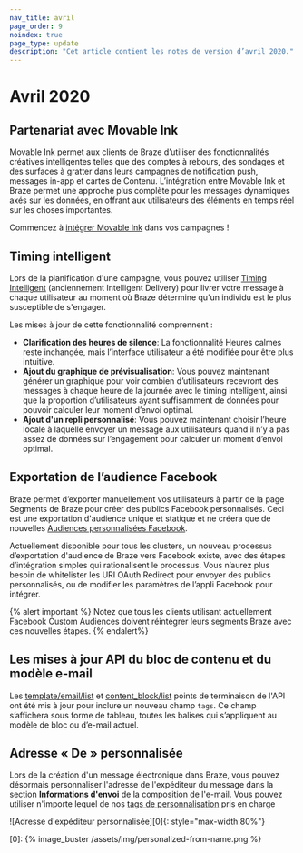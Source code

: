 ```yaml
---
nav_title: avril
page_order: 9
noindex: true
page_type: update
description: "Cet article contient les notes de version d’avril 2020."
---
```

# Avril 2020

## Partenariat avec Movable Ink

Movable Ink permet aux clients de Braze d’utiliser des fonctionnalités créatives intelligentes telles que des comptes à rebours, des sondages et des surfaces à gratter dans leurs campagnes de notification push, messages in-app et cartes de Contenu. L’intégration entre Movable Ink et Braze permet une approche plus complète pour les messages dynamiques axés sur les données, en offrant aux utilisateurs des éléments en temps réel sur les  choses importantes.

Commencez à [intégrer Movable Ink]({{site.baseurl}}/partners/message_personalization/dynamic_content/movable_ink/) dans vos campagnes !

## Timing intelligent

Lors de la planification d'une campagne, vous pouvez utiliser [Timing Intelligent]({{site.baseurl}}/user_guide/brazeai/intelligence/intelligent_timing/) (anciennement Intelligent Delivery) pour livrer votre message à chaque utilisateur au moment où Braze détermine qu'un individu est le plus susceptible de s'engager.

Les mises à jour de cette fonctionnalité comprennent :
- **Clarification des heures de silence**: La fonctionnalité Heures calmes reste inchangée, mais l’interface utilisateur a été modifiée pour être plus intuitive.
- **Ajout du graphique de prévisualisation**: Vous pouvez maintenant générer un graphique pour voir combien d’utilisateurs recevront des messages à chaque heure de la journée avec le timing intelligent, ainsi que la proportion d’utilisateurs ayant suffisamment de données pour pouvoir calculer leur moment d’envoi optimal.
- **Ajout d'un repli personnalisé**: Vous pouvez maintenant choisir l’heure locale à laquelle envoyer un message aux utilisateurs quand il n’y a pas assez de données sur l’engagement pour calculer un moment d’envoi optimal.

## Exportation de l’audience Facebook

Braze permet d’exporter manuellement vos utilisateurs à partir de la page Segments de Braze pour créer des publics Facebook personnalisés. Ceci est une exportation d'audience unique et statique et ne créera que de nouvelles [Audiences personnalisées Facebook]({{site.baseurl}}/partners/facebook/).

Actuellement disponible pour tous les clusters, un nouveau processus d’exportation d'audience de Braze vers Facebook existe, avec des étapes d’intégration simples qui rationalisent le processus. Vous n’aurez plus besoin de whitelister les URI OAuth Redirect pour envoyer des publics personnalisés, ou de modifier les paramètres de l’appli Facebook pour intégrer.

{% alert important %}
Notez que tous les clients utilisant actuellement Facebook Custom Audiences doivent réintégrer leurs segments Braze avec ces nouvelles étapes.
{% endalert%}


## Les mises à jour API du bloc de contenu et du modèle e-mail

Les [template/email/list]({{site.baseurl}}/api/endpoints/templates/email_templates/get_list_email_templates/) et [content_block/list]({{site.baseurl}}/api/endpoints/templates/content_blocks_templates/get_list_email_content_blocks/) points de terminaison de l'API ont été mis à jour pour inclure un nouveau champ `tags`. Ce champ s’affichera sous forme de tableau, toutes les balises qui s’appliquent au modèle de bloc ou d’e-mail actuel.

## Adresse « De » personnalisée

Lors de la création d'un message électronique dans Braze, vous pouvez désormais personnaliser l'adresse de l'expéditeur du message dans la section **Informations d'envoi** de la composition de l'e-mail. Vous pouvez utiliser n'importe lequel de nos [tags de personnalisation]({{site.baseurl}}/user_guide/personalization_and_dynamic_content/liquid/supported_personalization_tags/) pris en charge

![Adresse d'expéditeur personnalisée][0]{: style="max-width:80%"}

[0]: {% image_buster /assets/img/personalized-from-name.png %}
